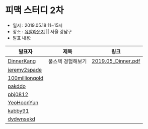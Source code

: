 # 피맥 스터디 2차

- 일시 : 2019.05.18 11~15시
- 장소 : [유알라운지](https://spacecloud.kr/space/19075) || 서울 강남구
- 발표 내용:

발표자|제목|링크
--|--|--
[DinnerKang](https://github.com/DinnerKang)|풀스텍 경험해보기|[2019.05_Dinner.pdf](./2019.05_Dinner.pdf)
[jeremy2spade](https://github.com/jeremy2spade)|
[100milliongold](https://github.com/100milliongold)|
[pakddo](https://github.com/pakddo)|
[pbj0812](https://github.com/pbj0812)|
[YeoHoonYun](https://github.com/YeoHoonYun)|
[kabby91](https://github.com/kabby91)|
[dydwnsekd](https://github.com/dydwnsekd)|
